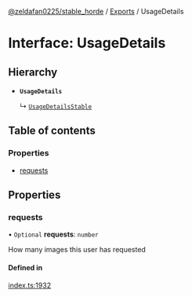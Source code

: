 [@zeldafan0225/stable_horde](../../readme.md) / [Exports](../modules.md) / UsageDetails

# Interface: UsageDetails

## Hierarchy

- **`UsageDetails`**

  ↳ [`UsageDetailsStable`](UsageDetailsStable.md)

## Table of contents

### Properties

- [requests](UsageDetails.md#requests)

## Properties

### requests

• `Optional` **requests**: `number`

How many images this user has requested

#### Defined in

[index.ts:1932](https://github.com/MrlolDev/stable_horde/blob/3c66504/index.ts#L1932)
